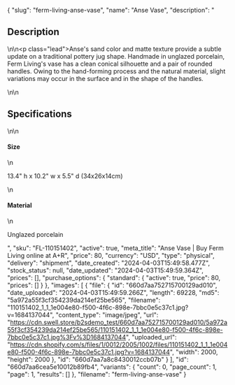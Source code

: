 {
  "slug": "ferm-living-anse-vase",
  "name": "Anse Vase",
  "description": "<h2>Description</h2>\n<!-- split -->\n<p class=\"lead\">Anse's sand color and matte texture provide a subtle update on a traditional pottery jug shape. Handmade in unglazed porcelain, Ferm Living's vase has a clean conical silhouette and a pair of rounded handles. Owing to the hand-forming process and the natural material, slight variations may occur in the surface and in the shape of the handles.</p>\n<!-- split -->\n<h2>Specifications</h2>\n<!-- split -->\n<h4>Size</h4>\n<p>13.4\" h x 10.2\" w x 5.5\" d (34x26x14cm)</p>\n<h4>Material</h4>\n<p>Unglazed porcelain</p>",
  "sku": "FL-110151402",
  "active": true,
  "meta_title": "Anse Vase | Buy Ferm Living online at A+R",
  "price": 80,
  "currency": "USD",
  "type": "physical",
  "delivery": "shipment",
  "date_created": "2024-04-03T15:49:58.477Z",
  "stock_status": null,
  "date_updated": "2024-04-03T15:49:59.364Z",
  "prices": [],
  "purchase_options": {
    "standard": {
      "active": true,
      "price": 80,
      "prices": []
    }
  },
  "images": [
    {
      "file": {
        "id": "660d7aa752715700129ad010",
        "date_uploaded": "2024-04-03T15:49:59.266Z",
        "length": 69228,
        "md5": "5a972a55f3cf354239da214ef25be565",
        "filename": "110151402_1_1_1e004e80-f500-4f6c-898e-7bbc0e5c37c1.jpg?v=1684137044",
        "content_type": "image/jpeg",
        "url": "https://cdn.swell.store/b2sdemo_test/660d7aa752715700129ad010/5a972a55f3cf354239da214ef25be565/110151402_1_1_1e004e80-f500-4f6c-898e-7bbc0e5c37c1.jpg%3Fv%3D1684137044",
        "uploaded_url": "https://cdn.shopify.com/s/files/1/0012/2005/1002/files/110151402_1_1_1e004e80-f500-4f6c-898e-7bbc0e5c37c1.jpg?v=1684137044",
        "width": 2000,
        "height": 2000
      },
      "id": "660d7aa7a8c8430012ccb07b"
    }
  ],
  "id": "660d7aa6cea5e10012b89fb4",
  "variants": {
    "count": 0,
    "page_count": 1,
    "page": 1,
    "results": []
  },
  "filename": "ferm-living-anse-vase"
}